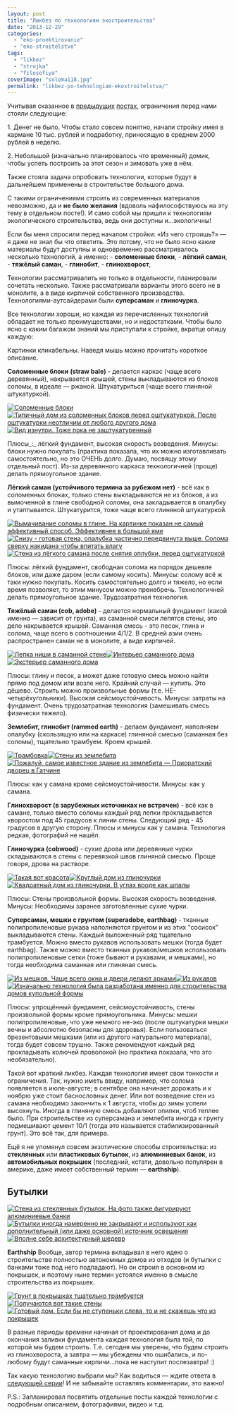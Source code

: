 ```yaml
---
layout: post
title: "Ликбез по технологиям экостроительства"
date: "2013-12-29"
categories: 
  - "eko-proektirovanie"
  - "eko-stroitelstvo"
tags: 
  - "likbez"
  - "strojka"
  - "filosofiya"
coverImage: "soloma118.jpg"
permalink: "likbez-po-tehnologiam-ekostroitelstva/"
---
```


Учитывая сказанное в [предыдущих](/dom-za-100-tysyach-rubley) [постах](/s-chego-vsyo-nachalos), ограничения перед нами стояли следующие:

1\. Денег не было. Чтобы стало совсем понятно, начали стройку имея в кармане 10 тыс. рублей и подработку, приносящую в среднем 2000 рублей в неделю.

2\. Небольшой (изначально планировалось что временный) домик, чтобы успеть построить за этот сезон и зимовать уже в нём.

Также стояла задача опробовать технологии, которые будут в дальнейшем применены в строительстве большого дома.
 <!-- READMORE -->
С такими ограничениями строить из современных материалов невозможно, да и **не было желания** (вдоволь нафилософствуюсь на эту тему в отдельном посте!). И само собой мы пришли к технологиям экологического строительства, ведь они доступны и...экологичны!

Если бы меня спросили перед началом стройки: «Из чего строишь?» — я даже не знал бы что ответить. Это потому, что не было ясно какие материалы будут доступны и одновременно рассматривалось несколько технологий, а именно: - **соломенные блоки**, - **лёгкий саман**, - **тяжёлый саман**, - **глинобит**, - **глинохворост**,

Технологии рассматривалить не только в отдельности, планировали сочетать несколько. Также рассматривали варианты этого всего не в монолите, а в виде кирпичей собственного производства. Технологиями-аутсайдерами были **суперсаман** и **глиночурка**.

Все технологии хороши, но каждая из перечисленных технологий обладает не только преимуществами, но и недостатками. Чтобы было ясно с каким багажом знаний мы приступали к стройке, вкратце опишу каждую:

Картинки кликабельны. Наведя мышь можно прочитать короткое описание.

**Соломенные блоки** **(straw bale)** - делается каркас (чаще всего деревянный), накрывается крышей, стены выкладываются из блоков соломы, в идеале — ржаной. Штукатуриться (чаще всего глиняной штукатуркой).

[![](images/big_Sino.jpg "Соломенные блоки")](/wp-content/uploads/2013/12/big_Sino.jpg "Соломенные блоки")[![](images/b4df19462027.jpg "Типичный дом из соломенных блоков перед оштукатуркой. После оштукатурки неотличим от любого другого дома")](/wp-content/uploads/2013/12/b4df19462027.jpg "Типичный дом из соломенных блоков перед оштукатуркой. После оштукатурки неотличим от любого другого дома")[![](images/the-construction-of-eco-friendly-homes-56.jpg "Вид изнутри. Тоже пока не заштукатуренный")](/wp-content/uploads/2013/12/the-construction-of-eco-friendly-homes-56.jpg "Вид изнутри. Тоже пока не заштукатуренный")

Плюсы_:_ лёгкий фундамент, высокая скорость возведения. Минусы: блоки нужно покупать (практика показала, что их можно изготавливать самостоятельно, но это ОЧЕНЬ долго. Думаю, посвящу этому отдельный пост). Из-за деревянного каркаса технологичней (проще) делать прямоугольное здание.

**Лёгкий саман** **(устойчивого термина за рубежом нет)** - всё как в соломенных блоках, только стены выкладываются не из блоков, а из вымоченной в глине свободной соломы, она закладывается в опалубку и утаптывается. Штукатурится, тоже чаще всего глиняной штукатуркой.

[![](images/D0-BD-D0-B3-D1-88.jpg "Вымачивание соломы в глине. На картинке показан не самый эффективный способ. Эффективнее в большой яме")](/wp-content/uploads/2013/12/D0-BD-D0-B3-D1-88.jpg "Вымачивание соломы в глине. На картинке показан не самый эффективный способ. Эффективнее в большой яме")[![](images/D0-BA-D0-B5-D0-BD.jpg "Снизу - готовая стена, опалубка частично передвинута выше. Солома сверху накидана чтобы впитать влагу")](/wp-content/uploads/2013/12/D0-BA-D0-B5-D0-BD.jpg "Снизу - готовая стена, опалубка частично передвинута выше. Солома сверху накидана чтобы впитать влагу")[![](images/D0-B9-D1-86-D1-83.jpg "Стена из лёгкого самана после снятия оплубки, перед оштукатуркой")](/wp-content/uploads/2013/12/D0-B9-D1-86-D1-83.jpg "Стена из лёгкого самана после снятия оплубки, перед оштукатуркой")

Плюсы: лёгкий фундамент, свободная солома на порядок дешевле блоков, или даже даром (если самому косить). Минусы: солому всё ж таки нужно покупать. Косить самостоятельно долго и тяжело, но если время позволяет, то этим минусом можно пренебречь. Технологичней делать прямоугольное здание. Трудозатратная технология.

**Тяжёлый саман (cob, adobe)** \- делается нормальный фундамент (какой именно — зависит от грунта), из саманной смеси лепятся стены, это дело накрывается крышей. Саманная смесь - это песок, глина и солома, чаще всего в соотношении 4/1/2. В средней азии очень распространен саман не в монолите, а виде кирпичей.

[![](images/qwe.jpg "Лепка ниши в саманной стене")](/wp-content/uploads/2013/12/qwe.jpg "Лепка ниши в саманной стене")[![](images/ry.jpg "Интерьер саманного дома")](/wp-content/uploads/2013/12/ry.jpg "Интерьер саманного дома")[![](images/yui.jpg "Экстерьер саманного дома")](/wp-content/uploads/2013/12/yui.jpg "Экстерьер саманного дома")

Плюсы: глину и песок, а может даже готовую смесь можно найти прямо под домом или возле него. Крайний случай — купить. Это дёшево. Строить можно произвольные формы (т.е. НЕ-четырёхугольники). Высокая сейсмоустойчивость. Минусы: затраты на фундамент. Очень трудозатратная технология (замешивать смесь физически тяжело).

**Землебит, глинобит (rammed earth)** - делаем фундамент, наполняем опалубку (скользящую или на каркасе) глиняной смесью (саманная без соломы), тщательно трамбуем. Кроем крышей.

[![](images/01.jpg "Трамбовка")](/wp-content/uploads/2013/12/01.jpg "Трамбовка")[![](images/02.jpg "Стены из землебита")](/wp-content/uploads/2013/12/02.jpg "Стены из землебита")[![](images/03.jpg "Пожалуй, самое известное здание из землебита — Приоратский дворец в Гатчине")](/wp-content/uploads/2013/12/03.jpg "Пожалуй, самое известное здание из землебита — Приоратский дворец в Гатчине")

Плюсы: как у самана кроме сейсмоустойчивости. Минусы: как у самана.

**Глинохворост (в зарубежных источниках не встречен)** - всё как в самане, только вместо соломы каждый ряд лепки прокладывается хворостом под 45 градусов к линии стены. Следующий ряд - 45 градусов в другую сторону. Плюсы и минусы как у самана. Технология редкая, фотографий не нашёл.

**Глиночурка (cobwood)** - сухие дрова или деревянные чурки складываются в стены с перевязкой швов глиняной смесью. Проще говоря, дрова на растворе.

[![](images/1.jpg "Такая вот красота")](/wp-content/uploads/2013/12/1.jpg "Такая вот красота")[![](images/21.jpg "Круглый дом из глиночурки")](/wp-content/uploads/2013/12/21.jpg "Круглый дом из глиночурки")[![](images/3.jpg "Квадратный дом из глиночурки. В углах вроде как шпалы")](/wp-content/uploads/2013/12/3.jpg "Квадратный дом из глиночурки. В углах вроде как шпалы")

Плюсы: Стены произвольной формы. Высокая скорость возведения. Минусы: Необходимы заранее заготовленные сухие чурки.

**Суперсаман, мешки с грунтом (superadobe, earthbag)** - тканные полипропиленовые рукава наполняются грунтом и из этих "сосисок" выкладываются стены. Каждый выложенный ряд тщательно трамбуется. Можно вместо рукавов использовать мешки (тогда будет earthbag). Также можно вместо тканных рукавов/мешков использовать полипропиленовые сетки (тоже бывают и рукавами, и мешками), но тогда необходима саманная или глиняная смесь.

[![](images/11.jpg "Из мешков. Чаще всего окна и двери делают арками")](/wp-content/uploads/2013/12/11.jpg "Из мешков. Чаще всего окна и двери делают арками")[![](images/22.jpg "Из рукавов")](/wp-content/uploads/2013/12/22.jpg "Из рукавов")[![](images/31.jpg "Изначально технология была разработана именно для строительства домов купольной формы")](/wp-content/uploads/2013/12/31.jpg "Изначально технология была разработана именно для строительства домов купольной формы")

Плюсы: упрощённый фундамент, сейсмоустойчивость, стены произвольной формы кроме прямоугольника. Минусы: мешки полипропиленовые, что уже немного не-эко (после оштукатурки мешки вечны и абсолютно безопасны для здоровья). Если пользоваться брезентовыми мешками (или из другого натурального материала), тогда будет совсем трушно. Также рекомендуют каждый ряд прокладывать колючей проволокой (но практика показала, что это необязательно).

Такой вот краткий ликбез. Каждая технология имеет свои тонкости и ограничения. Так, нужно иметь ввиду, например, что солома появляется в июле-августе; в сентябре она начинает дорожать и к ноябрю уже стоит баснословных денег. Или вот возведение стен из самана необходимо закончить к 1 августа, чтобы до зимы успели высохнуть. Иногда в глиняную смесь добавляют опилки, чтоб теплее было. При строительстве из суперсамана и землебита иногда к грунту подмешивают цемент 10/1 (тогда это называется стабилизированный грунт). Это всё так, для примера.

Ещё я не упомянул совсем экзотические способы строительства: из **стеклянных** или **пластиковых бутылок**, из **алюминиевых банок**, из **автомобильных покрышек** (последний, кстати, довольно популярен в америке, даже имеет собственный термин — **earthship**).

## Бутылки

[![](images/12.jpg "Стена из стеклянных бутылок. На фото также фигурируют алюминиевые банки")](/wp-content/uploads/2013/12/12.jpg "Стена из стеклянных бутылок. На фото также фигурируют алюминиевые банки")[![](images/23.jpg "Бутылки иногда намеренно не закрывают и используют как дополнительный (или даже основной) источник освещения")](/wp-content/uploads/2013/12/23.jpg "Бутылки иногда намеренно не закрывают и используют как дополнительный (или даже основной) источник освещения")[![](images/32.jpg "Вполне себе архитектурный шедевр")](/wp-content/uploads/2013/12/32.jpg "Вполне себе архитектурный шедевр")

**Earthship** Вообще, автор термина вкладывал в него идею о строительстве полностью автономных домов из отходов (и бутылки с банками тоже под него подпадают). Но он строил в основном из покрышек, и поэтому ныне термин устоялся именно в смысле строительства из покрышек.

[![](images/13.jpg "Грунт в покрышках тщательно трамбуется")](/wp-content/uploads/2013/12/13.jpg "Грунт в покрышках тщательно трамбуется")[![](images/24.jpg "Получаются вот такие стены")](/wp-content/uploads/2013/12/24.jpg "Получаются вот такие стены")[![](images/33.jpg "Готовый дом. Если бы не ступеньки слева, то и не скажешь что из покрышек")](/wp-content/uploads/2013/12/33.jpg "Готовый дом. Если бы не ступеньки слева, то и не скажешь что из покрышек")

В разные периоды времени начиная от проектирования дома и до окончания заливки фундамента каждая технология была той, по которой мы будем строить. Т.е. сегодня мы уверены, что будем строить из глинохвороста, а завтра — мы убеждены что ошибались, и по-любому будут саманные кирпичи...пока не наступит послезавтра! :)

Так какую технологию выбрали мы? Как водиться — ждите ответа в [следующей серии](/zachem-ya-zakruglil-svoy-dom)! И не забывайте оставлять комментарии, это важно!

P.S.: Запланировал посвятить отдельные посты каждой технологии с подробным описанием, фотографиями, видео и т.д.
